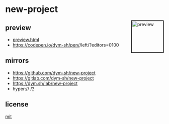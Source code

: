 # new-project

> <DESCRIPTION>


<a href='preview.png'><img height=100 border=2 align='right' alt='preview' src='preview.png'></a>
## preview
- [preview.html](preview.html)
- https://codepen.io/dym-sh/pen/<TBD>/left/?editors=0100


## mirrors
- https://github.com/dym-sh/new-project
- https://gitlab.com/dym-sh/new-project
- https://dym.sh/lab/new-project
- hyper://<TBD> /[?](https://beakerbrowser.com)


## license
[mit](license)
